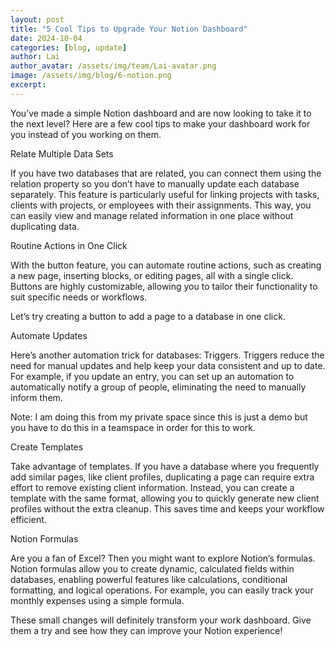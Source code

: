 ```yaml
---
layout: post
title: "5 Cool Tips to Upgrade Your Notion Dashboard"
date: 2024-10-04
categories: [blog, update]
author: Lai
author_avatar: /assets/img/team/Lai-avatar.png
image: /assets/img/blog/6-notion.png
excerpt:
---
```


You’ve made a simple Notion dashboard and are now looking to take it to the next level? Here are a few cool tips to make your dashboard work for you instead of you working on them.


Relate Multiple Data Sets

If you have two databases that are related, you can connect them using the relation property so you don’t have to manually update each database separately. This feature is particularly useful for linking projects with tasks, clients with projects, or employees with their assignments. This way, you can easily view and manage related information in one place without duplicating data.


Routine Actions in One Click

With the button feature, you can automate routine actions, such as creating a new page, inserting blocks, or editing pages, all with a single click. Buttons are highly customizable, allowing you to tailor their functionality to suit specific needs or workflows.

Let’s try creating a button to add a page to a database in one click.


Automate Updates

Here’s another automation trick for databases: Triggers. Triggers reduce the need for manual updates and help keep your data consistent and up to date. For example, if you update an entry, you can set up an automation to automatically notify a group of people, eliminating the need to manually inform them.


Note:  I am doing this from my private space since this is just a demo but you have to do this in a teamspace in order for this to work.

Create Templates

Take advantage of templates. If you have a database where you frequently add similar pages, like client profiles, duplicating a page can require extra effort to remove existing client information. Instead, you can create a template with the same format, allowing you to quickly generate new client profiles without the extra cleanup. This saves time and keeps your workflow efficient.


Notion Formulas

Are you a fan of Excel? Then you might want to explore Notion’s formulas. Notion formulas allow you to create dynamic, calculated fields within databases, enabling powerful features like calculations, conditional formatting, and logical operations. For example, you can easily track your monthly expenses using a simple formula.


These small changes will definitely transform your work dashboard. Give them a try and see how they can improve your Notion experience!